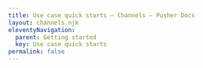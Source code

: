 ```yaml
---
title: Use case quick starts — Channels — Pusher Docs
layout: channels.njk
eleventyNavigation:
  parent: Getting started
  key: Use case quick starts
permalink: false
---
```

